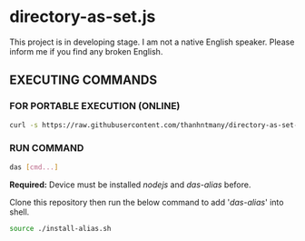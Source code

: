 # directory-as-set.js

This project is in developing stage.
I am not a native English speaker. Please inform me if you find any broken English.


## EXECUTING COMMANDS

### FOR PORTABLE EXECUTION (ONLINE)
```bash
curl -s https://raw.githubusercontent.com/thanhntmany/directory-as-set-js/main/das.js | node - [cmd...]
```

### RUN COMMAND
```bash
das [cmd...]
```
**Required:** Device must be installed *nodejs* and *das-alias* before.

Clone this repository then run the below command to add '*das-alias*' into shell.

```bash
source ./install-alias.sh
```

